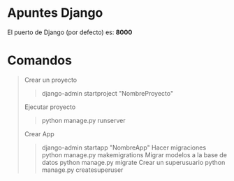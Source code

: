 # Apuntes Django

El puerto de Django (por defecto) es: **8000**

# Comandos
> Crear un proyecto
>> django-admin startproject "NombreProyecto"
> 
> Ejecutar proyecto
>> python manage.py runserver
> 
> Crear App
>> django-admin startapp "NombreApp"
> Hacer migraciones
>> python manage.py makemigrations
> Migrar modelos a la base de datos
>> python manage.py migrate
> Crear un superusuario
>> python manage.py createsuperuser
